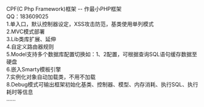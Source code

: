 ﻿CPF(C Php Framework)框架 -- 作最小PHP框架</br>
QQ：183609025</br>
1.单入口，默认控制器设定，XSS攻击防范，基类使用单列模式</br>
2.MVC模式部署</br>
3.Lib类库扩展、延伸</br>
4.自定义路由器规则</br>
5.Model支持多个数据库配置切换如：1、2配置，可根据查询SQL语句缓存数据至硬盘</br>
6.嵌入Smarty模板引擎</br>
7.实例化对象自动加载类，不用不加载</br>
8.Debug模式可输出框架初始化基类、控制器、模型、内存消耗、执行SQL、执行耗时等信息</br>
......
